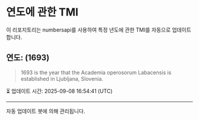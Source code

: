 
# 연도에 관한 TMI

이 리포지토리는 numbersapi를 사용하여 특정 년도에 관한 TMI를 자동으로 업데이트합니다.

## 연도: (1693)
> 1693 is the year that the Academia operosorum Labacensis is established in Ljubljana, Slovenia.

⏳ 업데이트 시간: 2025-09-08 16:54:41 (UTC)

---
자동 업데이트 봇에 의해 관리됩니다.
